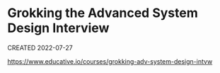# Grokking the Advanced System Design Interview

CREATED 2022-07-27

https://www.educative.io/courses/grokking-adv-system-design-intvw

## 